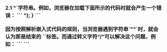 ### 2.1 <script>元素
HTML4.01为`<script>`定义了下列6 个属性。
* async：可选。表示应该立即下载脚本，但不应妨碍页面中的其他操作，比如下载其他资源或等待加载其他脚本。只对外部脚本文件有效。
* charset：可选。表示通过src 属性指定的代码的字符集。由于大多数浏览器会忽略它的值，因此这个属性很少有人用。
* defer：可选。表示脚本可以延迟到文档完全被解析和显示之后再执行。只对外部脚本文件有
效。IE7 及更早版本对嵌入脚本也支持这个属性。
* language：已废弃。原来用于表示编写代码使用的脚本语言（如JavaScript、JavaScript1.2
或VBScript）。大多数浏览器会忽略这个属性，因此也没有必要再用了。
* src：可选。表示包含要执行代码的外部文件。
* type：可选。可以看成是language 的替代属性；表示编写代码使用的脚本语言的内容类型（也称为MIME 类型）。虽然text/javascript 和text/ecmascript 都已经不被推荐使用，但人们一直以来使用的都还是text/javascript。实际上，服务器在传送JavaScript 文件时使用的MIME 类型通常是application/x–javascript，但在type 中设置这个值却可能导致脚本被忽略。另外，在非IE浏览器中还可以使用以下值：application/javascript 和application/ecmascript。考虑到约定俗成和最大限度的浏览器兼容性，目前type 属性的值依旧还是text/javascript。不过，这个属性并不是必需的，如果没有指定这个属性，则其默认值仍为text/javascript。

<br>
包含在`<script>`元素内部的JavaScript代码将被从上至下依次解释。就拿前面这个例子来说，解释器会解释一个函数的定义，然后将该定义保存在自己的环境当中。在解释器对<script>元素内部的所有代码求值完毕以前，页面中的其余内容都不会被浏览器加载或显示。
在使用`<script>`嵌入JavaScript代码时，记住不要在代码中的任何地方出现`"</script>"`字符串。例如，浏览器在加载下面所示的代码时就会产生一个错误：
```
<script type="text/javascript">
function sayScript(){
alert("</script>");
}
</script>
```
<br><br>
因为按照解析嵌入式代码的规则，当浏览器遇到字符串`"</script>"`时，就会认为那是结束的
`</script>`标签。而通过转义字符“/”可以解决这个问题，例如：
```
<script type="text/javascript">
function sayScript(){
alert("<\/script>");
}
</script>
```